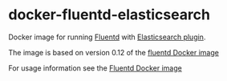 # docker-fluentd-elasticsearch

Docker image for running [Fluentd](fluentd) with
[Elasticsearch plugin](fluentd-elasticsearch).

The image is based on version 0.12 of the [fluentd Docker image](docker-fluentd)

For usage information see the [Fluentd Docker image](docker-fluentd)

[fluentd]: http://www.fluentd.org
[docker-fluentd]: https://hub.docker.com/r/fluent/fluentd
[fluentd-elasticsearch]: https://github.com/uken/fluent-plugin-elasticsearch
